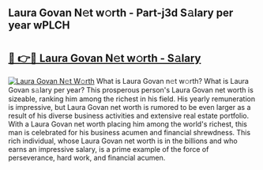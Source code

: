 ## Laura Govan N𝚎t w𝚘rth - Part-j3d S𝚊lary per year wPLCH

# <h2><a href="http://gc1zhz.nevu.top/?p=Laura+Govan">🔗 👉🔴 Laura Govan N𝚎t w𝚘rth - S𝚊lary</a></h2>

[![Laura Govan N𝚎t W𝚘rth](https://i.imgur.com/Oavwk0R.jpeg)](http://gc1zhz.nevu.top/?p=Laura+Govan)
What is Laura Govan n𝚎t w𝚘rth? What is Laura Govan s𝚊lary per year?
This prosperous person's Laura Govan net worth is sizeable, ranking him among the richest in his field. His yearly remuneration is impressive, but Laura Govan net worth is rumored to be even larger as a result of his diverse business activities and extensive real estate portfolio. With a Laura Govan net worth placing him among the world's richest, this man is celebrated for his business acumen and financial shrewdness. This rich individual, whose Laura Govan net worth is in the billions and who earns an impressive salary, is a prime example of the force of perseverance, hard work, and financial acumen.
